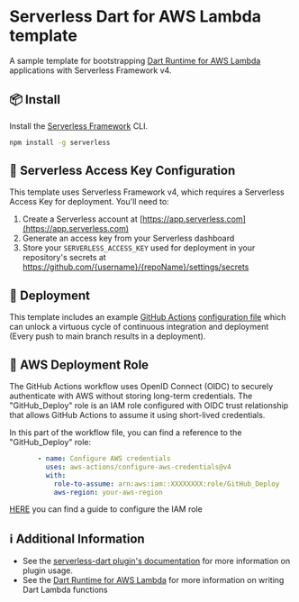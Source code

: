# Serverless Dart for AWS Lambda template

A sample template for bootstrapping [Dart Runtime for AWS Lambda](https://github.com/awslabs/aws-lambda-dart-runtime) applications with Serverless Framework v4.

## 📦 Install

Install the [Serverless Framework](https://www.serverless.com/framework/docs/getting-started/) CLI.

```bash
npm install -g serverless
```

## 🔑 Serverless Access Key Configuration

This template uses Serverless Framework v4, which requires a Serverless Access Key for deployment. You'll need to:

1. Create a Serverless account at [https://app.serverless.com](https://app.serverless.com)
2. Generate an access key from your Serverless dashboard
4. Store your `SERVERLESS_ACCESS_KEY` used for deployment in your repository's secrets at https://github.com/{username}/{repoName}/settings/secrets


## 🛵 Deployment

This template includes an example [GitHub Actions](https://github.com/features/actions) [configuration file](.github/workflows/main.yml) which can unlock a virtuous cycle of continuous integration and deployment
(Every push to main branch results in a deployment).


## 🔑 AWS Deployment Role

The GitHub Actions workflow uses OpenID Connect (OIDC) to securely authenticate with AWS without storing long-term credentials. The "GitHub_Deploy" role is an IAM role configured with OIDC trust relationship that allows GitHub Actions to assume it using short-lived credentials.

In this part of the workflow file, you can find a reference to the "GitHub_Deploy" role:

```yaml
       - name: Configure AWS credentials
         uses: aws-actions/configure-aws-credentials@v4
         with:
           role-to-assume: arn:aws:iam::XXXXXXXX:role/GitHub_Deploy
           aws-region: your-aws-region
```
[HERE](github_role_guide.md) you can find a guide to configure the IAM role

## ℹ️ Additional Information

* See the [serverless-dart plugin's documentation](https://github.com/katallaxie/serverless-dart) for more information on plugin usage.
* See the [Dart Runtime for AWS Lambda](https://github.com/awslabs/aws-lambda-dart-runtime) for more information on writing Dart Lambda functions
